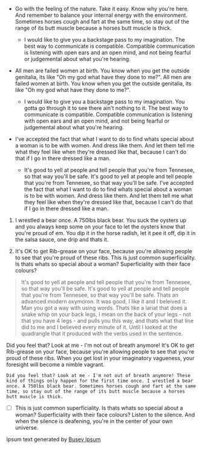 

- Go with the feeling of the nature. Take it easy. Know why you're here. And remember to balance your internal energy with the environment. Sometimes horses cough and fart at the same time, so stay out of the range of its butt muscle because a horses butt muscle is thick.

  - I would like to give you a backstage pass to my imagination. The best way to communicate is compatible. Compatible communication is listening with open ears and an open mind, and not being fearful or judgemental about what you're hearing.

* All men are failed women at birth. You know when you get the outside genitalia, its like "Oh my god what have they done to me?". All men are failed women at birth. You know when you get the outside genitalia, its like "Oh my god what have they done to me?".

  * I would like to give you a backstage pass to my imagination. You gotta go through it to see there ain't nothing to it. The best way to communicate is compatible. Compatible communication is listening with open ears and an open mind, and not being fearful or judgemental about what you're hearing.

+ I've accepted the fact that what I want to do to find whats special about a woman is to be with women. And dress like them. And let them tell me what they feel like when they're dressed like that, because I can't do that if I go in there dressed like a man.

  + It's good to yell at people and tell people that you're from Tennesee, so that way you'll be safe. It's good to yell at people and tell people that you're from Tennesee, so that way you'll be safe. I've accepted the fact that what I want to do to find whats special about a woman is to be with women. And dress like them. And let them tell me what they feel like when they're dressed like that, because I can't do that if I go in there dressed like a man. 

1. I wrestled a bear once. A 750lbs black bear. You suck the oysters up and you always keep some on your face to let the oysters know that you're proud of em. You dip it in the horse radish, let it pee it off, dip it in the salsa sauce, one drip and thats it.

  1. It's OK to get Rib-grease on your face, because you're allowing people to see that you're proud of these ribs. This is just common superficiality. Is thats whats so special about a woman? Superficiality with their face colours?



> It's good to yell at people and tell people that you're from Tennesee, so that way you'll be safe. It's good to yell at people and tell people that you're from Tennesee, so that way you'll be safe. Thats an advanced modern oxymoron. It was good, I like it and I beleived it. Man you got a way with using words. Thats like a lariat that does a snake whip on your back legs, I mean on the back of your legs - not that you have 4 legs - and pulls you this way, and thats what that line did to me and I believed every minute of it. Until I looked at the quadrangle that it produced with the verbs used in the sentence.

  Did you feel that? Look at me - I'm not out of breath anymore! It's OK to get Rib-grease on your face, because you're allowing people to see that you're proud of these ribs. When you get lost in your imaginatory vagueness, your foresight will become a nimble vagrant.

    Did you feel that? Look at me - I'm not out of breath anymore! These kind of things only happen for the first time once. I wrestled a bear once. A 750lbs black bear. Sometimes horses cough and fart at the same time, so stay out of the range of its butt muscle because a horses butt muscle is thick.

- [ ] This is just common superficiality. Is thats whats so special about a woman? Superficiality with their face colours? Listen to the silence. And when the silence is deafening, you're in the center of your own universe.


Ipsum text generated by [Busey Ipsum]

  [Busey Ipsum]: http://www.buseyipsum.com
